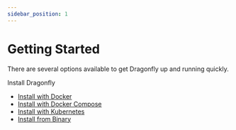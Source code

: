 ```yaml
---
sidebar_position: 1
---
```


# Getting Started

There are several options available to get Dragonfly up and running quickly. 

Install Dragonfly
- [Install with Docker](../getting-started/docker)
- [Install with Docker Compose](../getting-started/docker-compose)
- [Install with Kubernetes](../getting-started/kubernetes)
- [Install from Binary](../getting-started/binary)
